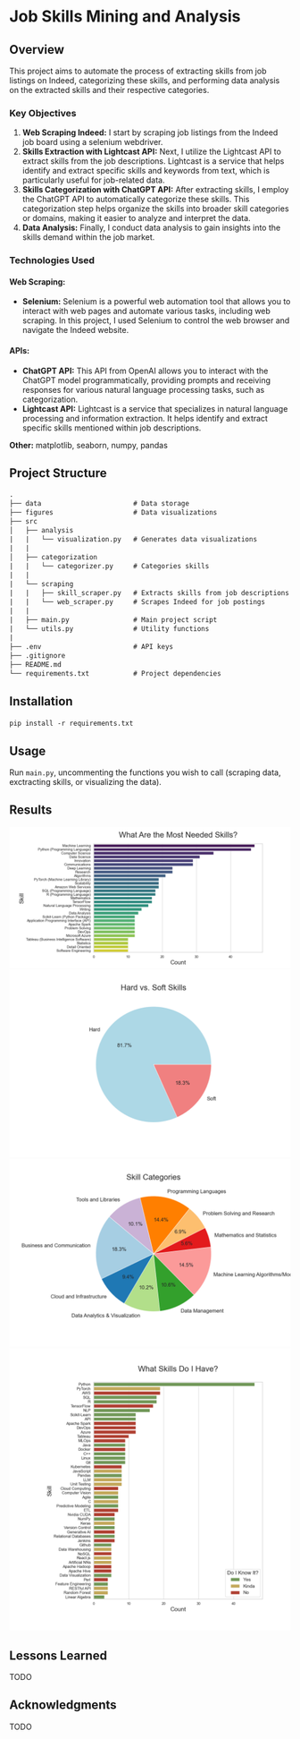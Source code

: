 # Job Skills Mining and Analysis

## Overview
This project aims to automate the process of extracting skills from job listings on Indeed, categorizing these skills, and performing data analysis on the extracted skills and their respective categories.

### Key Objectives
1. **Web Scraping Indeed:** I start by scraping job listings from the Indeed job board using a selenium webdriver.
2. **Skills Extraction with Lightcast API:** Next, I utilize the Lightcast API to extract skills from the job descriptions. Lightcast is a service that helps identify and extract specific skills and keywords from text, which is particularly useful for job-related data.
3. **Skills Categorization with ChatGPT API:** After extracting skills, I employ the ChatGPT API to automatically categorize these skills. This categorization step helps organize the skills into broader skill categories or domains, making it easier to analyze and interpret the data.
4. **Data Analysis:** Finally, I conduct data analysis to gain insights into the skills demand within the job market.

### Technologies Used
#### Web Scraping:
- **Selenium:** Selenium is a powerful web automation tool that allows you to interact with web pages and automate various tasks, including web scraping. In this project, I used Selenium to control the web browser and navigate the Indeed website.
#### APIs:
- **ChatGPT API:** This API from OpenAI allows you to interact with the ChatGPT model programmatically, providing prompts and receiving responses for various natural language processing tasks, such as categorization.
- **Lightcast API:** Lightcast is a service that specializes in natural language processing and information extraction. It helps identify and extract specific skills mentioned within job descriptions.
  
**Other:** matplotlib, seaborn, numpy, pandas

## Project Structure
```
.
├── data                       # Data storage
├── figures                    # Data visualizations
├── src
│   ├── analysis
|   |   └── visualization.py   # Generates data visualizations
|   |
│   ├── categorization
|   |   └── categorizer.py     # Categories skills
|   |
|   └── scraping
|   |   ├── skill_scraper.py   # Extracts skills from job descriptions
|   |   └── web_scraper.py     # Scrapes Indeed for job postings
|   |
|   ├── main.py                # Main project script
|   └── utils.py               # Utility functions
|
├── .env                       # API keys
├── .gitignore
├── README.md
└── requirements.txt           # Project dependencies
```

## Installation
`pip install -r requirements.txt`

## Usage
Run `main.py`, uncommenting the functions you wish to call (scraping data, exctracting skills, or visualizing the data).

## Results
![counts](./figures/skill_counts.png)
![counts](./figures/skill_types.png)
![counts](./figures/skill_categories.png)
![counts](./figures/known_skills.png)

## Lessons Learned
TODO

## Acknowledgments
TODO
